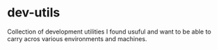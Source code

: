 # dev-utils

Collection of development utilities I found usuful and want to be able to carry acros various environments and machines.
